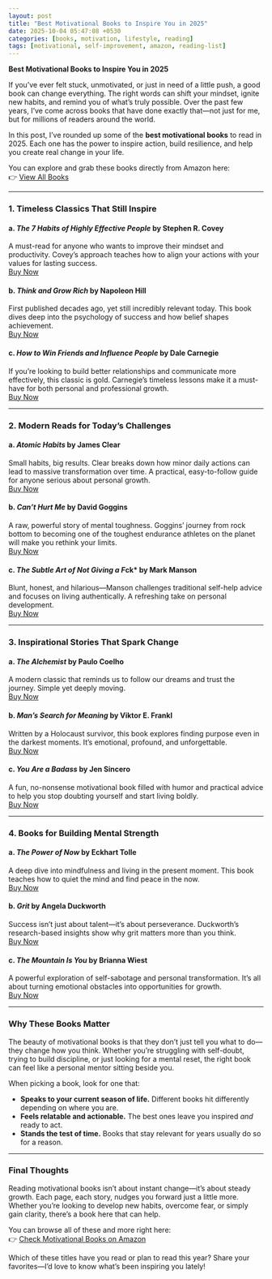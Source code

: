 ```yaml
---
layout: post
title: "Best Motivational Books to Inspire You in 2025"
date: 2025-10-04 05:47:08 +0530
categories: [books, motivation, lifestyle, reading]
tags: [motivational, self-improvement, amazon, reading-list]
---
```


**Best Motivational Books to Inspire You in 2025**

If you’ve ever felt stuck, unmotivated, or just in need of a little push, a good book can change everything. The right words can shift your mindset, ignite new habits, and remind you of what’s truly possible. Over the past few years, I’ve come across books that have done exactly that—not just for me, but for millions of readers around the world.  

In this post, I’ve rounded up some of the **best motivational books** to read in 2025. Each one has the power to inspire action, build resilience, and help you create real change in your life.  

You can explore and grab these books directly from Amazon here:  
👉 [<span class="amazon-link">View All Books</span>](https://amzn.to/4nVBEWC)

---

### 1. Timeless Classics That Still Inspire

#### a. *The 7 Habits of Highly Effective People* by Stephen R. Covey
A must-read for anyone who wants to improve their mindset and productivity. Covey’s approach teaches how to align your actions with your values for lasting success.  
[<span class="amazon-link">Buy Now</span>](https://amzn.to/4nVBEWC)

#### b. *Think and Grow Rich* by Napoleon Hill
First published decades ago, yet still incredibly relevant today. This book dives deep into the psychology of success and how belief shapes achievement.  
[<span class="amazon-link">Buy Now</span>](https://amzn.to/4nVBEWC)

#### c. *How to Win Friends and Influence People* by Dale Carnegie
If you’re looking to build better relationships and communicate more effectively, this classic is gold. Carnegie’s timeless lessons make it a must-have for both personal and professional growth.  
[<span class="amazon-link">Buy Now</span>](https://amzn.to/4nVBEWC)

---

### 2. Modern Reads for Today’s Challenges

#### a. *Atomic Habits* by James Clear
Small habits, big results. Clear breaks down how minor daily actions can lead to massive transformation over time. A practical, easy-to-follow guide for anyone serious about personal growth.  
[<span class="amazon-link">Buy Now</span>](https://amzn.to/4nVBEWC)

#### b. *Can’t Hurt Me* by David Goggins
A raw, powerful story of mental toughness. Goggins’ journey from rock bottom to becoming one of the toughest endurance athletes on the planet will make you rethink your limits.  
[<span class="amazon-link">Buy Now</span>](https://amzn.to/4nVBEWC)

#### c. *The Subtle Art of Not Giving a F*ck* by Mark Manson
Blunt, honest, and hilarious—Manson challenges traditional self-help advice and focuses on living authentically. A refreshing take on personal development.  
[<span class="amazon-link">Buy Now</span>](https://amzn.to/4nVBEWC)

---

### 3. Inspirational Stories That Spark Change

#### a. *The Alchemist* by Paulo Coelho
A modern classic that reminds us to follow our dreams and trust the journey. Simple yet deeply moving.  
[<span class="amazon-link">Buy Now</span>](https://amzn.to/4nVBEWC)

#### b. *Man’s Search for Meaning* by Viktor E. Frankl
Written by a Holocaust survivor, this book explores finding purpose even in the darkest moments. It’s emotional, profound, and unforgettable.  
[<span class="amazon-link">Buy Now</span>](https://amzn.to/4nVBEWC)

#### c. *You Are a Badass* by Jen Sincero
A fun, no-nonsense motivational book filled with humor and practical advice to help you stop doubting yourself and start living boldly.  
[<span class="amazon-link">Buy Now</span>](https://amzn.to/4nVBEWC)

---

### 4. Books for Building Mental Strength

#### a. *The Power of Now* by Eckhart Tolle
A deep dive into mindfulness and living in the present moment. This book teaches how to quiet the mind and find peace in the now.  
[<span class="amazon-link">Buy Now</span>](https://amzn.to/4nVBEWC)

#### b. *Grit* by Angela Duckworth
Success isn’t just about talent—it’s about perseverance. Duckworth’s research-based insights show why grit matters more than you think.  
[<span class="amazon-link">Buy Now</span>](https://amzn.to/4nVBEWC)

#### c. *The Mountain Is You* by Brianna Wiest
A powerful exploration of self-sabotage and personal transformation. It’s all about turning emotional obstacles into opportunities for growth.  
[<span class="amazon-link">Buy Now</span>](https://amzn.to/4nVBEWC)

---

### Why These Books Matter

The beauty of motivational books is that they don’t just tell you what to do—they change how you think. Whether you’re struggling with self-doubt, trying to build discipline, or just looking for a mental reset, the right book can feel like a personal mentor sitting beside you.  

When picking a book, look for one that:  
- **Speaks to your current season of life.** Different books hit differently depending on where you are.  
- **Feels relatable and actionable.** The best ones leave you inspired *and* ready to act.  
- **Stands the test of time.** Books that stay relevant for years usually do so for a reason.  

---

### Final Thoughts

Reading motivational books isn’t about instant change—it’s about steady growth. Each page, each story, nudges you forward just a little more. Whether you’re looking to develop new habits, overcome fear, or simply gain clarity, there’s a book here that can help.  

You can browse all of these and more right here:  
👉 [<span class="amazon-link">Check Motivational Books on Amazon</span>](https://amzn.to/4nVBEWC)

Which of these titles have you read or plan to read this year? Share your favorites—I’d love to know what’s been inspiring you lately!
